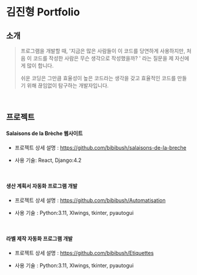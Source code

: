 # 김진형 Portfolio

## 소개
>프로그램을 개발할 때, '지금은 많은 사람들이 이 코드를 당연하게 사용하지만, 처음 이 코드를 작성한 사람은 무슨 생각으로 작성했을까? '
> 라는 질문을 제 자신에게 많이 합니다.
> 
> 쉬운 코딩은 그만큼 효율성이 높은 코드라는 생각을 갖고 효율적인 코드를 만들기 위해 끊임없이 탐구하는 개발자입니다.

<br />

## 프로젝트

#### Salaisons de la Brèche 웹사이트

- 프로젝트 상세 설명 : https://github.com/bibibush/salaisons-de-la-breche


- 사용 기술: React, Django:4.2

<br />

#### 생산 계획서 자동화 프로그램 개발

- 프로젝트 상세 설명 : https://github.com/bibibush/Automatisation


- 사용 기술 : Python:3.11, Xlwings, tkinter, pyautogui

<br />

#### 라벨 제작 자동화 프로그램 개발

- 프로젝트 상세 설명 : https://github.com/bibibush/Etiquettes


- 사용 기술 : Python:3.11, Xlwings, tkinter, pyautogui